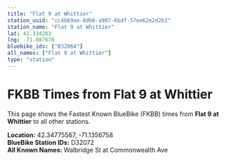 ```yaml
---
title: "Flat 9 at Whittier"
station_uuid: "cc4b69ae-8db6-a987-6bdf-57ee62e2d2b2"
station_name: "Flat 9 at Whittier"
lat: 42.334203
lng: -71.087676
bluebike_ids: ["B32064"]
all_names: ["Flat 9 at Whittier"]
type: "station"
---
```


# FKBB Times from Flat 9 at Whittier

This page shows the Fastest Known BlueBike (FKBB) times from **Flat 9 at Whittier** to all other stations.

**Location:** 42.34775567, -71.1356758  
**BlueBike Station IDs:** D32072  
**All Known Names:** Walbridge St at Commonwealth Ave


